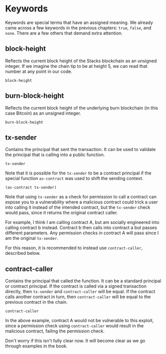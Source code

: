 # Keywords

Keywords are special terms that have an assigned meaning. We already came across
a few keywords in the previous chapters: `true`, `false`, and `none`. There are
a few others that demand extra attention.

## block-height

Reflects the current block height of the Stacks blockchain as an unsigned
integer. If we imagine the chain tip to be at height 5, we can read that number
at any point in our code.

```Clarity,{"setup":["::advance_chain_tip 5"]}
block-height
```

## burn-block-height

Reflects the current block height of the underlying burn blockchain (in this
case Bitcoin) as an unsigned integer.

```Clarity
burn-block-height
```

## tx-sender

Contains the principal that sent the transaction. It can be used to validate the
principal that is calling into a public function.

```Clarity
tx-sender
```

Note that it is possible for the `tx-sender` to be a contract principal if the
special function `as-contract` was used to shift the sending context.

```Clarity
(as-contract tx-sender)
```

Note that using `tx-sender` as a check for permission to call a contract can expose you to a vulnerability where a malicious contract could trick a user into calling it instead of the intended contract, but the `tx-sender` check would pass, since it returns the original contract caller.

For example, I think I am calling contract A, but am socially engineered into calling contract b instead. Contract b then calls into contract a but passes different parameters. Any permission checks in contract A will pass since I am the original `tx-sender`.

For this reason, it is recommended to instead use `contract-caller`, described below.

## contract-caller

Contains the principal that called the function. It can be a standard principal
or contract principal. If the contract is called via a signed transaction
directly, then `tx-sender` and `contract-caller` will be equal. If the contract
calls another contract in turn, then `contract-caller` will be equal to the
previous contract in the chain.

```Clarity
contract-caller
```

In the above example, contract A would not be vulnerable to this exploit, since a permission check using `contract-caller` would result in the malicious contract, failing the permission check.

Don't worry if this isn't fully clear now. It will become clear as we go through examples in the book.
